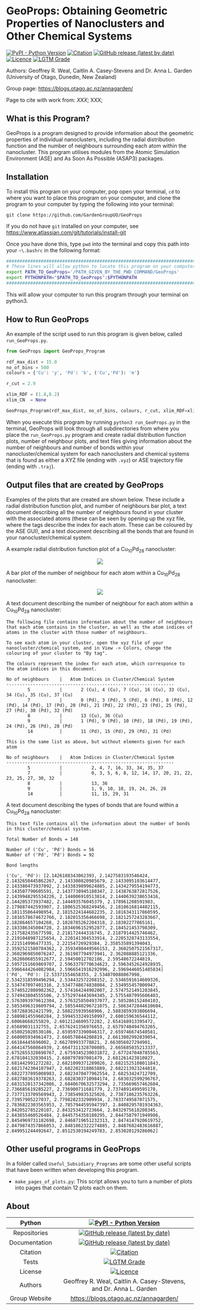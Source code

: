 # GeoProps: Obtaining Geometric Properties of Nanoclusters and Other Chemical Systems

[![PyPI - Python Version](https://img.shields.io/badge/Python-3.6%20%7C%203.7%20%7C%203.8%20%7C%203.9-blue)](https://docs.python.org/3/)
[![Citation](https://img.shields.io/badge/Citation-click%20here-green.svg)](https://dx.doi.org/10.1021/acs.jcim.0c01128)
[![GitHub release (latest by date)](https://img.shields.io/github/v/release/GardenGroupUO/GeoProps)](https://github.com/GardenGroupUO/GeoProps)
[![Licence](https://img.shields.io/github/license/GardenGroupUO/GeoProps)](https://www.gnu.org/licenses/agpl-3.0.en.html)
[![LGTM Grade](https://img.shields.io/lgtm/grade/python/github/GardenGroupUO/GeoProps)](https://lgtm.com/projects/g/GardenGroupUO/GeoProps/context:python)

Authors: Geoffrey R. Weal, Caitlin A. Casey-Stevens and Dr. Anna L. Garden (University of Otago, Dunedin, New Zealand)

Group page: https://blogs.otago.ac.nz/annagarden/

Page to cite with work from: *XXX*; XXX; 

## What is this Program?

GeoProps is a program designed to provide information about the geometric properties of individual nanoclusters, including the radial distribution function and the number of neighbours surrounding each atom within the nanocluster. This program utilises modules from the Atomic Simulation Environment (ASE) and As Soon As Possible (ASAP3) packages. 

## Installation

To install this program on your computer, pop open your terminal, ``cd`` to where you want to place this program on your computer, and clone the program to your computer by typing the following into your terminal:

```
git clone https://github.com/GardenGroupUO/GeoProps
```

If you do not have ``git`` installed on your computer, see https://www.atlassian.com/git/tutorials/install-git

Once you have done this, type ``pwd`` into the terminal and copy this path into your ``~\.bashrc`` in the following format:

```bash
#####################################################################################
# These lines will allow python to locate this program on your computer.
export PATH_TO_GeoProps='/PATH_GIVEN_BY_THE_PWD_COMMAND/GeoProps'
export PYTHONPATH="$PATH_TO_GeoProps":$PYTHONPATH
#####################################################################################
```

This will allow your computer to run this program through your terminal on python3.

## How to Run GeoProps

An example of the script used to run this program is given below, called ``run_GeoProps.py``.

```python
from GeoProps import GeoProps_Program

rdf_max_dist = 15.0
no_of_bins = 500
colours = {'Cu': 'y', 'Pd': 'b', ('Cu','Pd'): 'm'}

r_cut = 2.9

xlim_RDF = (1.8,8.2)
xlim_CN  = None

GeoProps_Program(rdf_max_dist, no_of_bins, colours, r_cut, xlim_RDF=xlim_RDF, xlim_CN=xlim_CN)
```

When you execute this program by running ``python3 run_GeoProps.py`` in the terminal, GeoProps will look through all subdirectories from where you place the ``run_GeoProps.py`` program and create radial distribution function plots, number of neighbour plots, and text files giving information about the number of neighbours and number of bonds within your nanocluster/chemical system for each nanoclusters and chemical systems that is found as either a XYZ file (ending with ``.xyz``) or ASE trajectory file (ending with ``.traj``). 

## Output files that are created by GeoProps

Examples of the plots that are created are shown below. These include a radial distribution function plot, and number of neighbours bar plot, a text document describing all the number of neighbours found in your cluster with the associated atoms (these can be seen by opening up the xyz file, where the tags describe the index for each atom. These can be coloured by the ASE GUI), and a text document describing all the bonds that are found in your nanocluster/chemical system.

A example radial distribution function plot of a Cu<sub>10</sub>Pd<sub>28</sub> nanocluster: 

<p align="center">
	<img src="https://github.com/GardenGroupUO/GeoProps/blob/main/Images/cu10pd28_RDF.png">
</p>

A bar plot of the number of neighbour for each atom within a Cu<sub>10</sub>Pd<sub>28</sub> nanocluster: 

<p align="center">
	<img src="https://github.com/GardenGroupUO/GeoProps/blob/main/Images/cu10pd28_No_of_Neighbours.png">
</p>

A text document describing the number of neighbour for each atom within a Cu<sub>10</sub>Pd<sub>28</sub> nanocluster: 

```
The following file contains information about the number of neighbours that each atom contains in the cluster, as well as the atom indices of atoms in the cluster with those number of neighbours.

To see each atom in your cluster, open the xyz file of your nanocluster/chemical system, and in View -> Colors, change the colouring of your cluster to "By tag".

The colours represent the index for each atom, which corresponce to the atom indices in this document.

No of neighbours	|	Atom Indices in Cluster/Chemical System
---------------------------------------------------------------
		5			|		2 (Cu), 4 (Cu), 7 (Cu), 16 (Cu), 33 (Cu), 34 (Cu), 35 (Cu), 37 (Cu)
		7			|		0 (Pd), 3 (Pd), 5 (Pd), 6 (Pd), 8 (Pd), 12 (Pd), 14 (Pd), 17 (Pd), 20 (Pd), 21 (Pd), 22 (Pd), 23 (Pd), 25 (Pd), 27 (Pd), 30 (Pd), 32 (Pd)
		8			|		13 (Cu), 36 (Cu)
		9			|		1 (Pd), 9 (Pd), 10 (Pd), 18 (Pd), 19 (Pd), 24 (Pd), 26 (Pd), 28 (Pd)
		14			|		11 (Pd), 15 (Pd), 29 (Pd), 31 (Pd)

This is the same list as above, but without elements given for each atom

No of neighbours	|	Atom Indices in Cluster/Chemical System
---------------------------------------------------------------
		5			|			2, 4, 7, 16, 33, 34, 35, 37
		7			|			0, 3, 5, 6, 8, 12, 14, 17, 20, 21, 22, 23, 25, 27, 30, 32
		8			|			13, 36
		9			|			1, 9, 10, 18, 19, 24, 26, 28
		14			|			11, 15, 29, 31

```

A text document describing the types of bonds that are found within a Cu<sub>10</sub>Pd<sub>28</sub> nanocluster: 

```
This text file contains all the information about the number of bonds in this cluster/chemical system.

Total Number of Bonds = 148

Number of ('Cu', 'Pd') Bonds = 56
Number of ('Pd', 'Pd') Bonds = 92

Bond lengths

('Cu', 'Pd'): [2.1426188343062393, 2.1427583193546424, 2.1432650445862267, 2.143300820985679, 2.1433095103614477, 2.143380473937092, 2.1433839899624885, 2.1434279554194773, 2.143507790605591, 2.1437730945180347, 2.1438763872817526, 2.1439948295534226, 2.144006910513814, 2.1440639238653416, 2.144205373937482, 2.144493576045379, 2.178961208591983, 2.179887442593907, 2.1806525368249456, 2.1810616814402115, 2.181135064498954, 2.1815224144682235, 2.1816343117860595, 2.1816578674672766, 2.182015356466698, 2.1821257243283667, 2.182864657104268, 2.1828785262204318, 2.18302277865161, 2.183386345004728, 2.1834696152952877, 2.184521453798309, 2.217582435677598, 2.218172444316745, 2.2187914425746462, 2.2191048987125654, 2.220141304533914, 2.2205328743133554, 2.221514996477335, 2.22154726929384, 2.358535891394043, 2.3592521580784362, 2.3593498449566153, 2.3602507521567317, 2.3602969850076247, 2.361987794973941, 2.362088885121336, 2.3628606855912677, 2.59450012702186, 2.59548672244819, 2.5957151669869707, 2.5963379770634623, 2.5963452624928935, 2.5966444264082984, 2.5966541916292996, 2.5969446051485834]
('Pd', 'Pd'): [2.53371554658355, 2.534070088067998, 2.5342318599496294, 2.534432572208152, 2.5346591614609326, 2.534747097401316, 2.5347748674838084, 2.534955457000947, 2.5740522808982362, 2.574164244902007, 2.5747521491283845, 2.574943804555506, 2.5752974443694345, 2.5755487995606403, 2.5763093979612304, 2.5763258504937077, 2.585286152404103, 2.5853496319609794, 2.5855440296721075, 2.5863472844610604, 2.587268362421799, 2.588225939568966, 2.5883859393806694, 2.588981455960284, 2.5994533249150997, 2.600159636544112, 2.60068668255829, 2.6012124609572282, 2.654168913395472, 2.65689031132755, 2.6576241356976653, 2.6579748494763265, 2.658025020530186, 2.6595973390046317, 2.659746674540581, 2.660005934961473, 2.660578844208819, 2.6613002992039054, 2.66184445696002, 2.662789933778821, 2.663056027294901, 2.664147560864939, 2.6647311328700805, 2.665685035213337, 2.6752655328698767, 2.6759345230031872, 2.677247048785563, 2.678104132030415, 2.680797897001479, 2.681261423810827, 2.681442991272282, 2.6821099371289026, 2.6821525108011843, 2.6821742304107947, 2.682202318865889, 2.682213923244818, 2.6822737895008983, 2.6823470477962554, 2.68253424712709, 2.6827883619378263, 2.6828303710984174, 2.683032599296767, 2.6831520137342086, 2.6840670632573294, 2.735669657462604, 2.736685619285227, 2.736900711681779, 2.7374891499595178, 2.7377133709569943, 2.738549835325026, 2.7387186235763226, 2.73957905227037, 2.7798282332909934, 2.7833749587071575, 2.7836822303565953, 2.7857944595947397, 2.8408295701934363, 2.842052785220107, 2.843253412723664, 2.8432975618208345, 2.843855460526484, 2.8445754358180295, 2.8447587971949986, 2.8454969731182698, 2.8468719651232313, 2.8474147920619752, 2.8479874357866053, 2.8481862322274885, 2.8487682483616887, 2.849951244492647, 2.8512530194249783, 2.853020129286062]

```

## Other useful programs in GeoProps

In a folder called ``Useful_Subsidiary_Programs`` are some other useful scripts that have been written when developing this program. 

* ``make_pages_of_plots.py``: This script allows you to turn a number of plots into pages that contain 12 plots each on them.

## About

<div align="center">

| Python        | [![PyPI - Python Version](https://img.shields.io/badge/Python-3.6%20%7C%203.7%20%7C%203.8%20%7C%203.9-blue)](https://docs.python.org/3/) | 
|:-------------:|:-------------------------------------------------------------------------------------------------------------------------------------------------------------------:|
| Repositories  | [![GitHub release (latest by date)](https://img.shields.io/github/v/release/GardenGroupUO/GeoProps)](https://github.com/GardenGroupUO/GeoProps) |
| Documentation | [![GitHub release (latest by date)](https://img.shields.io/github/v/release/GardenGroupUO/GeoProps)](https://github.com/GardenGroupUO/GeoProps) | 
| Citation      | [![Citation](https://img.shields.io/badge/Citation-click%20here-green.svg)](https://dx.doi.org/10.1021/acs.jcim.0c01128) | 
| Tests         | [![LGTM Grade](https://img.shields.io/lgtm/grade/python/github/GardenGroupUO/GeoProps)](https://lgtm.com/projects/g/GardenGroupUO/GeoProps/context:python)
| License       | [![Licence](https://img.shields.io/github/license/GardenGroupUO/GeoProps)](https://www.gnu.org/licenses/agpl-3.0.en.html) |
| Authors       | Geoffrey R. Weal, Caitlin A. Casey-Stevens, and Dr. Anna L. Garden |
| Group Website | https://blogs.otago.ac.nz/annagarden/ |

</div>
